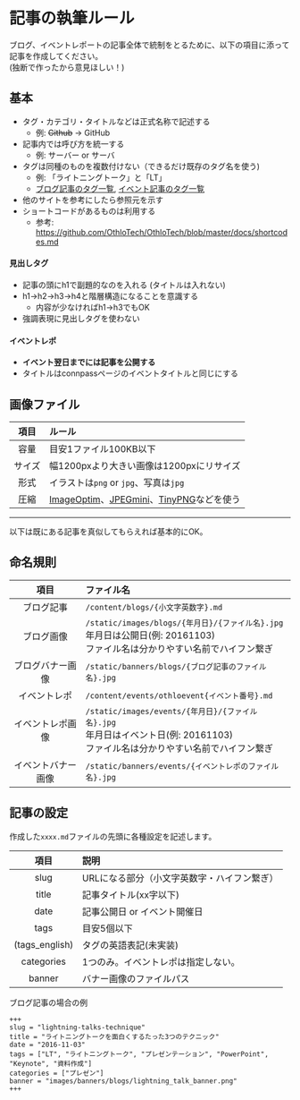 # 記事の執筆ルール

ブログ、イベントレポートの記事全体で統制をとるために、以下の項目に添って記事を作成してください。  
(独断で作ったから意見ほしい！)

## 基本

- タグ・カテゴリ・タイトルなどは正式名称で記述する
  - 例: ~~Github~~ → GitHub
- 記事内では呼び方を統一する
  - 例: サーバー or サーバ
- タグは同種のものを複数付けない（できるだけ既存のタグ名を使う)
  - 例: 「ライトニングトーク」と「LT」
  - [ブログ記事のタグ一覧](https://www.othlo.tech/tags/), [イベント記事のタグ一覧](https://www.othlo.tech/event_tags/)
- 他のサイトを参考にしたら参照元を示す
- ショートコードがあるものは利用する
  - 参考: https://github.com/OthloTech/OthloTech/blob/master/docs/shortcodes.md

#### 見出しタグ

- 記事の頭にh1で副題的なのを入れる (タイトルは入れない)
- h1→h2→h3→h4と階層構造になることを意識する
  - 内容が少なければh1→h3でもOK
- 強調表現に見出しタグを使わない

#### イベントレポ

- **イベント翌日までには記事を公開する**
- タイトルはconnpassページのイベントタイトルと同じにする

## 画像ファイル

|項目|ルール|
|:---:|:---|
|容量|目安1ファイル100KB以下|
|サイズ|幅1200pxより大きい画像は1200pxにリサイズ|
|形式|イラストは`png` or `jpg`、写真は`jpg`|
|圧縮|[ImageOptim](https://imageoptim.com/mac)、[JPEGmini](http://www.jpegmini.com)、[TinyPNG](https://tinypng.com)などを使う|

----

以下は既にある記事を真似してもらえれば基本的にOK。

## 命名規則

|項目|ファイル名|
|:---:|:---|
|ブログ記事|`/content/blogs/{小文字英数字}.md`|
|ブログ画像|`/static/images/blogs/{年月日}/{ファイル名}.jpg` <br> 年月日は公開日(例: 20161103) <br> ファイル名は分かりやすい名前でハイフン繋ぎ|
|ブログバナー画像|`/static/banners/blogs/{ブログ記事のファイル名}.jpg`|
|イベントレポ|`/content/events/othloevent{イベント番号}.md`|
|イベントレポ画像|`/static/images/events/{年月日}/{ファイル名}.jpg` <br> 年月日はイベント日(例: 20161103) <br> ファイル名は分かりやすい名前でハイフン繋ぎ|
|イベントバナー画像|`/static/banners/events/{イベントレポのファイル名}.jpg`|

## 記事の設定

作成した`xxxx.md`ファイルの先頭に各種設定を記述します。

|項目|説明|
|:---:|:---|
|slug|URLになる部分（小文字英数字・ハイフン繋ぎ）|
|title|記事タイトル(xx字以下)|
|date|記事公開日 or イベント開催日|
|tags|目安5個以下|
|(tags_english)|タグの英語表記(未実装)|
|categories|1つのみ。イベントレポは指定しない。|
|banner|バナー画像のファイルパス|

ブログ記事の場合の例
```
+++
slug = "lightning-talks-technique"
title = "ライトニングトークを面白くするたった3つのテクニック"
date = "2016-11-03"
tags = ["LT", "ライトニングトーク", "プレゼンテーション", "PowerPoint", "Keynote", "資料作成"]
categories = ["プレゼン"]
banner = "images/banners/blogs/lightning_talk_banner.png"
+++
```
